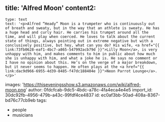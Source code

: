 title: 'Alfred Moon'
content2:
  -
    type: text
    text: '<p>Alfred “Heady” Moon is a trumpeter who is continuously out of breath and sweaty, but in the way that an athlete is sweaty. He has a huge head and curly hair. He carries his trumpet around all the time, and will play when coerced. He loves to talk about the current state of things, always pointing out in extreme negative but with a conclusively positive, but hey, what can you do? His wife, <a href="{{ link:73fb0628-eaf1-4bc7-a865-547992acb79d }}">Lilly Moon</a>, is very unhappy with him, and makes comments to him in public about how much she is unhappy with him, and what a joke he is. He says no comment or I have no opinion about this. He’s on the verge of a major breakdown, but it never seems to happen. He often plays at the <a href="{{ link:dac9d966-6955-4d39-8485-f47dc188404e }}">Neon Parrot Lounge</a>.</p>'
images: 'https://thiseveningsshow.s3.amazonaws.com/wiki/alfred-moon.png'
author: 0fdcfcab-9dc5-4bdc-a78c-4fa4eca4e4e5
import_id: 30dc92fb-4956-479b-a43c-99fdf4ce4837
id: ec0af3bb-50ad-408a-8367-bd76c77cb9eb
tags:
  - people
  - musicians
